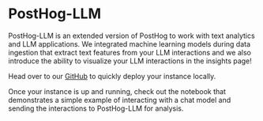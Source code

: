 # PostHog-LLM 

PostHog-LLM is an extended version of PostHog to work with text analytics and LLM applications. We integrated machine learning models during data ingestion that extract text features from your LLM interactions and we also introduce the ability to visualize your LLM interactions in the insights page!

Head over to our [GitHub](https://github.com/postlang/posthog-llm) to quickly deploy your instance locally.


Once your instance is up and running, check out the notebook that demonstrates a simple example of interacting with a chat model and sending the interactions to PostHog-LLM for analysis.